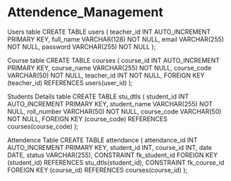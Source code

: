 # Attendence_Management


Users table
CREATE TABLE users (
    teacher_id INT AUTO_INCREMENT PRIMARY KEY,
    full_name VARCHAR(128) NOT NULL,
    email VARCHAR(255) NOT NULL,
    password VARCHAR(255) NOT NULL
);

Course table
CREATE TABLE courses (
    course_id INT AUTO_INCREMENT PRIMARY KEY,
    course_name VARCHAR(255) NOT NULL,
    course_code VARCHAR(50) NOT NULL,
    teacher_id INT NOT NULL,
    FOREIGN KEY (teacher_id) REFERENCES users(user_id)
);

Students Details table
CREATE TABLE stu_dtls (
    student_id INT AUTO_INCREMENT PRIMARY KEY,
    student_name VARCHAR(255) NOT NULL,
    roll_number VARCHAR(50) NOT NULL,
    course_code VARCHAR(50) NOT NULL,
    FOREIGN KEY (course_code) REFERENCES courses(course_code)
);

Attendence Table
CREATE TABLE attendance (
    attendance_id INT AUTO_INCREMENT PRIMARY KEY,
    student_id INT,
    course_id INT,
    date DATE,
    status VARCHAR(255),
    CONSTRAINT fk_student_id FOREIGN KEY (student_id) REFERENCES stu_dtls(student_id),
    CONSTRAINT fk_course_id FOREIGN KEY (course_id) REFERENCES courses(course_id)
);
